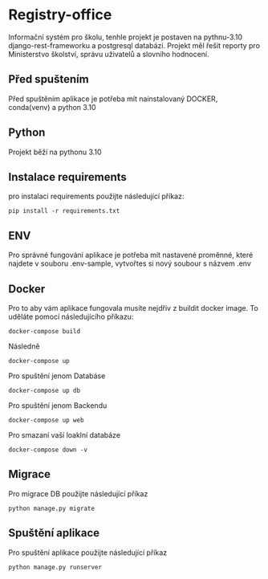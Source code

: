 # Registry-office

Informační systém pro školu, tenhle projekt je postaven na pythnu-3.10 django-rest-frameworku a postgresql databázi. Projekt měl řešit reporty pro Ministerstvo školství, správu uživatelů a  slovního hodnocení.


## Před spuštením

Před spuštěním aplikace je potřeba mít nainstalovaný DOCKER, conda(venv) a python 3.10

## Python
Projekt běží na pythonu 3.10

## Instalace requirements
pro instalaci requirements použijte následující příkaz:
```
pip install -r requirements.txt
```
## ENV
Pro správné fungování aplikace je potřeba mít nastavené proměnné, které najdete v souboru .env-sample, vytvořtes si nový soubour s názvem .env
## Docker
Pro to aby vám aplikace fungovala musíte nejdřiv z buildit docker image. To uděláte pomocí následujícího příkazu:
```
docker-compose build
```
Následně
```
docker-compose up
```
Pro spuštění jenom Databáse
```
docker-compose up db
```
Pro spuštění jenom Backendu
```
docker-compose up web
```
Pro smazaní vaší loaklní databáze
```
docker-compose down -v
```
## Migrace
Pro migrace DB použijte následující příkaz
```
python manage.py migrate
```
## Spuštění aplikace
Pro spuštění aplikace použijte následující příkaz
```
python manage.py runserver
```

